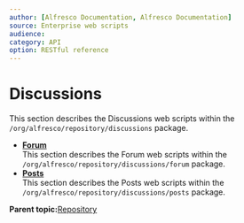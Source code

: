 ```yaml
---
author: [Alfresco Documentation, Alfresco Documentation]
source: Enterprise web scripts
audience: 
category: API
option: RESTful reference
---
```


# Discussions

This section describes the Discussions web scripts within the `/org/alfresco/repository/discussions` package.

-   **[Forum](../references/RESTful-Forum.md)**  
 This section describes the Forum web scripts within the `/org/alfresco/repository/discussions/forum` package.
-   **[Posts](../references/RESTful-Posts.md)**  
 This section describes the Posts web scripts within the `/org/alfresco/repository/discussions/posts` package.

**Parent topic:**[Repository](../references/RESTful-Repository.md)

